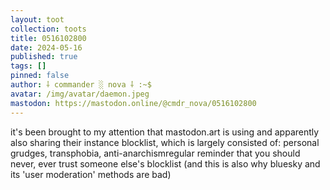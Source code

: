 ```yaml
---
layout: toot
collection: toots
title: 0516102800
date: 2024-05-16
published: true
tags: []
pinned: false
author: ⸸ commander ░ nova ⸸ :~$
avatar: /img/avatar/daemon.jpeg
mastodon: https://mastodon.online/@cmdr_nova/0516102800
---
```


it's been brought to my attention that mastodon.art is using and apparently also sharing their instance blocklist, which is largely consisted of: personal grudges, transphobia, anti-anarchismregular reminder that you should never, ever trust someone else's blocklist (and this is also why bluesky and its 'user moderation' methods are bad)
